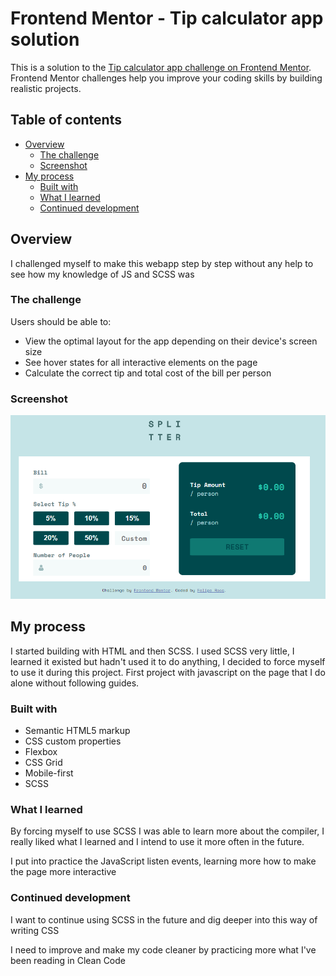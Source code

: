 # Frontend Mentor - Tip calculator app solution

This is a solution to the [Tip calculator app challenge on Frontend Mentor](https://www.frontendmentor.io/challenges/tip-calculator-app-ugJNGbJUX). Frontend Mentor challenges help you improve your coding skills by building realistic projects.

## Table of contents

- [Overview](#overview)
  - [The challenge](#the-challenge)
  - [Screenshot](#screenshot)
- [My process](#my-process)
  - [Built with](#built-with)
  - [What I learned](#what-i-learned)
  - [Continued development](#continued-development)

## Overview

I challenged myself to make this webapp step by step without any help to see how my knowledge of JS and SCSS was

### The challenge

Users should be able to:

- View the optimal layout for the app depending on their device's screen size
- See hover states for all interactive elements on the page
- Calculate the correct tip and total cost of the bill per person

### Screenshot

![](./screenshot.png)

## My process

I started building with HTML and then SCSS.
I used SCSS very little, I learned it existed but hadn't used it to do anything, I decided to force myself to use it during this project.
First project with javascript on the page that I do alone without following guides.

### Built with

- Semantic HTML5 markup
- CSS custom properties
- Flexbox
- CSS Grid
- Mobile-first
- SCSS

### What I learned

By forcing myself to use SCSS I was able to learn more about the compiler, I really liked what I learned and I intend to use it more often in the future.

I put into practice the JavaScript listen events, learning more how to make the page more interactive

### Continued development

I want to continue using SCSS in the future and dig deeper into this way of writing CSS

I need to improve and make my code cleaner by practicing more what I've been reading in Clean Code
